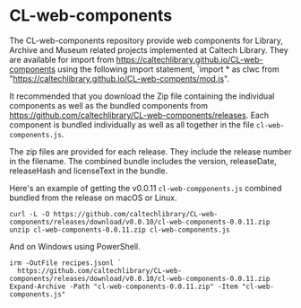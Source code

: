 
# CL-web-components

The CL-web-components repository provide web components for Library, Archive and Museum related projects implemented at Caltech Library. They are available for import from <https://caltechlibrary.github.io/CL-web-components> using the following import statement, `import * as clwc from "https://caltechlibrary.github.io/CL-web-compents/mod.js".

It recommended that you download the Zip file containing the individual components as well as the bundled components from <https://github.com/caltechlibrary/CL-web-components/releases>. Each component is bundled individually as well as all together in the file `cl-web-components.js`.

The zip files are provided for each release. They include the release number in the filename. The combined bundle includes the version, releaseDate, releaseHash and licenseText in the bundle.

Here's an example of getting the v0.0.11 `cl-web-compponents.js` combined bundled from the release on macOS or Linux.

~~~
curl -L -O https://github.com/caltechlibrary/CL-web-components/releases/download/v0.0.10/cl-web-components-0.0.11.zip
unzip cl-web-components-0.0.11.zip cl-web-components.js
~~~

And on Windows using PowerShell.

~~~
irm -OutFile recipes.jsonl `
  https://github.com/caltechlibrary/CL-web-components/releases/download/v0.0.10/cl-web-components-0.0.11.zip
Expand-Archive -Path "cl-web-components-0.0.11.zip" -Item "cl-web-components.js"
~~~

